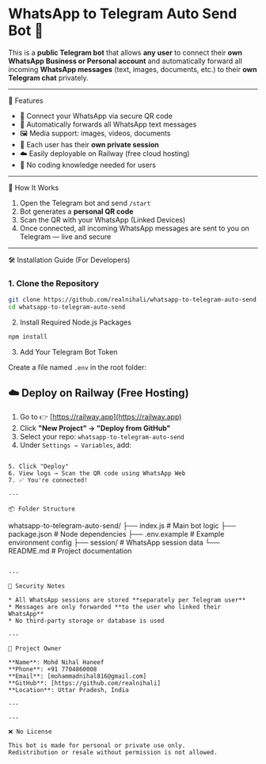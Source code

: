 # WhatsApp to Telegram Auto Send Bot 🤖

This is a **public Telegram bot** that allows **any user** to connect their **own WhatsApp Business or Personal account** and automatically forward all incoming **WhatsApp messages** (text, images, documents, etc.) to their **own Telegram chat** privately.

---

🚀 Features

- 📲 Connect your WhatsApp via secure QR code
- 📩 Automatically forwards all WhatsApp text messages
- 🖼️ Media support: images, videos, documents
- 🔐 Each user has their **own private session**
- ☁️ Easily deployable on Railway (free cloud hosting)
- 🧠 No coding knowledge needed for users

---

📸 How It Works

1. Open the Telegram bot and send `/start`
2. Bot generates a **personal QR code**
3. Scan the QR with your WhatsApp (Linked Devices)
4. Once connected, all incoming WhatsApp messages are sent to you on Telegram — live and secure

---

🛠️ Installation Guide (For Developers)

### 1. Clone the Repository

```bash
git clone https://github.com/realnihali/whatsapp-to-telegram-auto-send.git
cd whatsapp-to-telegram-auto-send
````

2. Install Required Node.js Packages

```bash
npm install
```

3. Add Your Telegram Bot Token

Create a file named `.env` in the root folder:


## ☁️ Deploy on Railway (Free Hosting)

1. Go to 👉 [https://railway.app](https://railway.app)
2. Click **"New Project" → "Deploy from GitHub"**
3. Select your repo: `whatsapp-to-telegram-auto-send`
4. Under `Settings → Variables`, add:

```

5. Click "Deploy"
6. View logs → Scan the QR code using WhatsApp Web
7. ✅ You're connected!

---

📦 Folder Structure

```
whatsapp-to-telegram-auto-send/
├── index.js              # Main bot logic
├── package.json          # Node dependencies
├── .env.example          # Example environment config
├── session/              # WhatsApp session data
└── README.md             # Project documentation
```

---

🔐 Security Notes

* All WhatsApp sessions are stored **separately per Telegram user**
* Messages are only forwarded **to the user who linked their WhatsApp**
* No third-party storage or database is used

---

👤 Project Owner

**Name**: Mohd Nihal Haneef
**Phone**: +91 7704860008
**Email**: [mohammadnihal816@gmail.com]
**GitHub**: [https://github.com/realnihali]
**Location**: Uttar Pradesh, India

---

---

❌ No License

This bot is made for personal or private use only.
Redistribution or resale without permission is not allowed.
